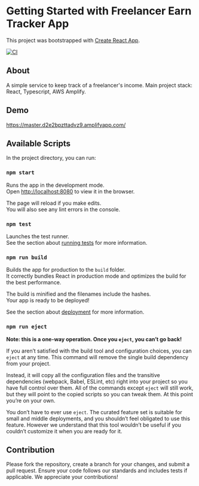 # Getting Started with Freelancer Earn Tracker App

This project was bootstrapped with [Create React App](https://github.com/facebook/create-react-app).

[![CI](https://github.com/kostyatarasenko/freelancer-earn-tracker-webapp/actions/workflows/ci.yml/badge.svg)](https://github.com/kostyatarasenko/freelancer-earn-tracker-webapp/actions/workflows/ci.yml)

## About

A simple service to keep track of a freelancer's income. Main project stack: React, Typescript, AWS Amplify.

## Demo

https://master.d2e2bpzttadvz9.amplifyapp.com/

## Available Scripts

In the project directory, you can run:

### `npm start`

Runs the app in the development mode.\
Open [http://localhost:8080](http://localhost:8080) to view it in the browser.

The page will reload if you make edits.\
You will also see any lint errors in the console.

### `npm test`

Launches the test runner.\
See the section about [running tests](https://facebook.github.io/create-react-app/docs/running-tests) for more information.

### `npm run build`

Builds the app for production to the `build` folder.\
It correctly bundles React in production mode and optimizes the build for the best performance.

The build is minified and the filenames include the hashes.\
Your app is ready to be deployed!

See the section about [deployment](https://facebook.github.io/create-react-app/docs/deployment) for more information.

### `npm run eject`

**Note: this is a one-way operation. Once you `eject`, you can’t go back!**

If you aren’t satisfied with the build tool and configuration choices, you can `eject` at any time. This command will remove the single build dependency from your project.

Instead, it will copy all the configuration files and the transitive dependencies (webpack, Babel, ESLint, etc) right into your project so you have full control over them. All of the commands except `eject` will still work, but they will point to the copied scripts so you can tweak them. At this point you’re on your own.

You don’t have to ever use `eject`. The curated feature set is suitable for small and middle deployments, and you shouldn’t feel obligated to use this feature. However we understand that this tool wouldn’t be useful if you couldn’t customize it when you are ready for it.

## Contribution

Please fork the repository, create a branch for your changes, and submit a pull request. Ensure your code follows our standards and includes tests if applicable. We appreciate your contributions!
